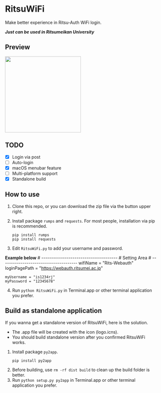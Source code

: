 # RitsuWiFi
Make better experience in Ritsu-Auth WiFi login.

***Just can be used in Ritsumeikan University***
## Preview
<img src="https://cdn.rawgit.com/fang2hou/RitsuWiFi/master/ExampleImages/Main.png" width="250px"/>

## TODO
- [x] Login via post
- [ ] Auto-login
- [x] macOS menubar feature
- [ ] Multi-platform support
- [x] Standalone build

## How to use
1. Clone this repo, or you can download the zip file via the button upper right.
2. Install package ```rumps``` and ```requests```. For most people, installation via pip is recommended.
    ```shell
    pip install rumps
    pip install requests
    ```

3. Edit ```RitsuWiFi.py``` to add your username and password.

__Example below__
    # ---------------------------------------
    # Setting Area
    # ---------------------------------------
    wifiName = "Rits-Webauth"
    loginPagePath = "https://webauth.ritsumei.ac.jp"
    
    myUsername = "is1234rj"
    myPassword = "12345678"
    
4. Run ```python RitsuWiFi.py``` in Terminal.app or other terminal application you prefer.

## Build as standalone application
If you wanna get a standalone version of RitsuWiFi, here is the solution.

- The .app file will be created with the icon (logo.icns).
- You should build standalone version after you confirmed RitsuWiFi works.

1. Install package ```py2app```.
    ```shell
    pip install py2app
    ```
2. Before building, use ```rm -rf dist build``` to clean up the build folder is better.
3. Run ```python setup.py py2app``` in Terminal.app or other terminal application you prefer.